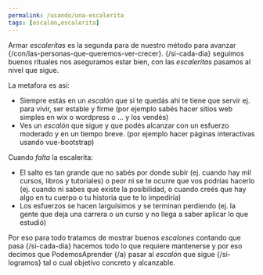 ```yaml
---
permalink: /usando/una-escalerita
tags: [escalón,escalerita]
---
```


Armar _escaleritas_ es la segunda para de nuestro método para avanzar {/con/las-personas-que-queremos-ver-crecer}. {/si-cada-dia} seguimos buenos rituales nos aseguramos estar bien, con las _escaleritas_ pasamos al nivel que sigue.

La metafora es así:
* Siempre estás en un _escalón_ que si te quedás ahí te tiene que servir ej. para vivir, ser estable y firme 
    (por ejemplo sabés hacer sitios web simples en wix o wordpress o ... y los vendés)
* Ves un _escalón_ que sigue y que podés alcanzar con un esfuerzo moderado y en un tiempo breve.
    (por ejemplo hacer páginas interactivas usando vue-bootstrap)

Cuando _falta_ la escalerita:
* El salto es tan grande que no sabés por donde subir (ej. cuando hay mil cursos, libros y tutoriales) o peor ni se te ocurre que vos podrías hacerlo (ej. cuando ni sabes que existe la posibilidad, o cuando creés que hay algo en tu cuerpo o tu historia que te lo impediría)
* Los esfuerzos se hacen larguísimos y se terminan perdiendo (ej. la gente que deja una carrera o un curso y no llega a saber aplicar lo que estudió)

Por eso para todo tratamos de mostrar buenos _escalones_ contando que pasa {/si-cada-dia} hacemos todo lo que requiere mantenerse y por eso decimos que PodemosAprender {/a} pasar al _escalón_ que sigue {/si-logramos} tal o cual objetivo concreto y alcanzable.
